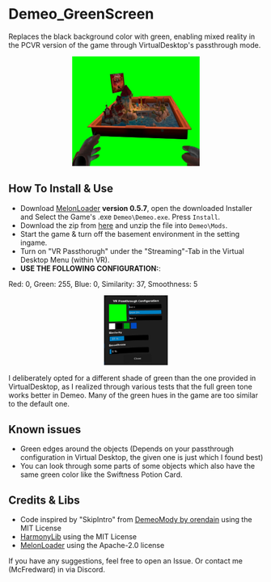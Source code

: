 # Demeo_GreenScreen
Replaces the black background color with green, enabling mixed reality in the PCVR version of the game through VirtualDesktop's passthrough mode.

<p align="center">
  <img src="demeo_green.jpg" width="50%" height="50%">
</p>

## How To Install & Use

* Download [MelonLoader](https://github.com/LavaGang/MelonLoader/releases) **version 0.5.7**, open the downloaded Installer and Select the Game's .exe `Demeo\Demeo.exe`. Press `Install`.
* Download the zip from [here](https://github.com/McFredward/Demeo_GreenScreen/releases) and unzip the file into `Demeo\Mods`.
* Start the game & turn off the basement environment in the setting ingame.
* Turn on "VR Passthorugh" under the "Streaming"-Tab in the Virtual Desktop Menu (within VR).
* **USE THE FOLLOWING CONFIGURATION:**:

Red: 0, Green: 255, Blue: 0, Similarity: 37, Smoothness: 5
<p align="center">
  <img src="passthrough_configuration.jpg" width="25%" height="25%">
</p>

I deliberately opted for a different shade of green than the one provided in VirtualDesktop, as I realized through various tests that the full green tone works better in Demeo. 
Many of the green hues in the game are too similar to the default one.

## Known issues

* Green edges around the objects (Depends on your passthrough configuration in Virtual Desktop, the given one is just which I found best)
* You can look through some parts of some objects which also have the same green color like the Swiftness Potion Card.

## Credits & Libs

* Code inspired by "SkipIntro" from [DemeoMody by orendain](https://github.com/orendain/DemeoMods) using the MIT License
* [HarmonyLib](https://github.com/pardeike/Harmony) using the MIT License
* [MelonLoader](https://github.com/LavaGang/MelonLoader) using the Apache-2.0 license

If you have any suggestions, feel free to open an Issue. Or contact me (McFredward) in via Discord.

